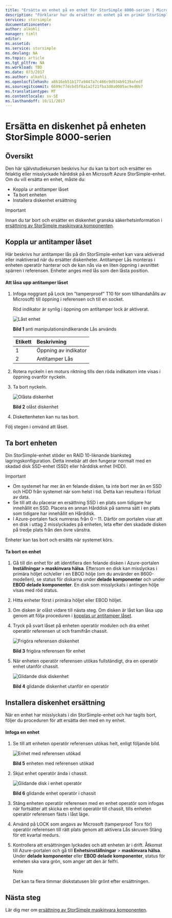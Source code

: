 ```yaml
---
title: "Ersätta en enhet på en enhet för StorSimple 8000-serien | Microsoft Docs"
description: "Förklarar hur du ersätter en enhet på en primär StorSimple-enhet eller en EBOD bilaga."
services: storsimple
documentationcenter: 
author: alkohli
manager: timlt
editor: 
ms.assetid: 
ms.service: storsimple
ms.devlang: NA
ms.topic: article
ms.tgt_pltfrm: NA
ms.workload: TBD
ms.date: 073/2017
ms.author: alkohli
ms.openlocfilehash: a8616eb51b177a9447a7c466c9d934b9139afedf
ms.sourcegitcommit: 6699c77dcbd5f8a1a2f21fba3d0a0005ac9ed6b7
ms.translationtype: MT
ms.contentlocale: sv-SE
ms.lasthandoff: 10/11/2017
---
```

# <a name="replace-a-disk-drive-on-your-storsimple-8000-series-device"></a>Ersätta en diskenhet på enheten StorSimple 8000-serien

## <a name="overview"></a>Översikt
Den här självstudiekursen beskrivs hur du kan ta bort och ersätter en felaktig eller misslyckade hårddisk på en Microsoft Azure StorSimple-enhet. Om du vill ersätta en enhet, måste du:

* Koppla ur antitamper låset
* Ta bort enheten
* Installera diskenhet ersättning

> [!IMPORTANT]
> Innan du tar bort och ersätter en diskenhet granska säkerhetsinformation i [ersättning av StorSimple maskinvara komponenten](storsimple-8000-hardware-component-replacement.md).
 

## <a name="disengage-the-antitamper-lock"></a>Koppla ur antitamper låset
Här beskrivs hur antitamper lås på din StorSimple-enhet kan vara aktiverad eller inaktiverad när du ersätter diskenheter. Antitamper Lås monteras i enheten operatör hanterar och de kan nås via en liten öppning i avsnittet spärren i referensen. Enheter anges med lås som den låsta position.

#### <a name="to-unlock-the-antitamper-lock"></a>Att låsa upp antitamper låset
1. Infoga noggrant på Lock (en ”tamperproof” T10 för som tillhandahålls av Microsoft) till öppning i referensen och till en socket. 
   
   Röd indikator är synlig i öppning om antitamper lock är aktiverat.
  
    ![Låst enhet](./media/storsimple-disk-drive-replacement/IC741056.png)
   
    **Bild 1** anti manipulationsindikerande Lås används
   
   | Etikett | Beskrivning |
   |:--- |:--- |
   | 1 |Öppning av indikator |
   | 2 |Antitamper Lås |
2. Rotera nyckeln i en moturs riktning tills den röda indikatorn inte visas i öppning ovanför nyckeln.
3. Ta bort nyckeln.
   
    ![Olåsta diskenhet](./media/storsimple-disk-drive-replacement/IC741057.png)
   
    **Bild 2** olåst diskenhet
4. Diskettenheten kan nu tas bort.

Följ stegen i omvänd att låset.

## <a name="remove-the-disk-drive"></a>Ta bort enheten
Din StorSimple-enhet stöder en RAID 10-liknande blanksteg lagringskonfiguration. Detta innebär att den fungerar normalt med en skadad disk SSD-enhet (SSD) eller hårddisk enhet (HDD).

> [!IMPORTANT]
> * Om systemet har mer än en felande disken, ta inte bort mer än en SSD och HDD från systemet när som helst i tid. Detta kan resultera i förlust av data.
> * Se till att du placerar en ersättning SSD i en plats som tidigare har innehållit en SSD. Placera en annan Hårddisk på samma sätt i en plats som tidigare har innehållit en Hårddisk.
> * I Azure-portalen fack numreras från 0 – 11. Därför om portalen visar att en disk i uttag 2 misslyckades på enheten, leta efter den skadade disken på tredje plats från den övre vänstra.
> 
> 

Enheter kan tas bort och ersätts när systemet körs.

#### <a name="to-remove-a-drive"></a>Ta bort en enhet
1. Gå till din enhet för att identifiera den felande disken i Azure-portalen **Inställningar > maskinvara hälsa**. Eftersom en disk kan misslyckas i primära höljet och/eller i en EBOD hölje (om du använder en 8600-modellen), se status för diskarna under **delade komponenter** och under **EBOD delade komponenter**. En disk som misslyckats i antingen hölje visas med röd status.
2. Hitta enheter först i primära höljet eller EBOD höljet. 
3. Om disken är olåst vidare till nästa steg. Om disken är låst kan låsa upp genom att följa proceduren i [kopplas ur antitamper låset](#disengage-the-antitamper-lock).
4. Tryck på svart låset på enheten operatör modulen och dra enhet operatör referensen ut och framifrån chassit.
   
    ![Frigöra referensen diskenhet](./media/storsimple-disk-drive-replacement/IC741051.png)
   
    **Bild 3** frigöra referensen för enhet
5. När enheten operatör referensen utökas fullständigt, dra en operatör enhet utanför chassit. 
   
    ![Glidande disk diskenhet](./media/storsimple-disk-drive-replacement/IC741052.png)
   
    **Bild 4** glidande diskenhet utanför en operatör

## <a name="install-the-replacement-disk-drive"></a>Installera diskenhet ersättning
När en enhet har misslyckats i din StorSimple-enhet och har tagits bort, följer du proceduren för att ersätta den med en ny enhet.

#### <a name="to-insert-a-drive"></a>Infoga en enhet
1. Se till att enheten operatör referensen utökas helt, enligt följande bild.
   
    ![Enhet med referensen utökad](./media/storsimple-disk-drive-replacement/IC741044.png)
   
    **Bild 5** enheten med referensen utökad
2. Skjut enhet operatör ända i chassit.
   
    ![Glidande disk i enhet operatör](./media/storsimple-disk-drive-replacement/IC741045.png)
   
    **Bild 6** glidande enhet operatör i chassit
3. Stäng enheten operatör referensen med en enhet operatör som infogas när fortsätter att skicka en enhet operatör till chassit, tills enheten operatör referensen fästs i låst läge.
4. Använd på LOCK som angavs av Microsoft (tamperproof Torx för) operatör referensen till rätt plats genom att aktivera Lås skruven Stäng för ett kvartal medurs.
5. Kontrollera att ersättningen lyckades och att enheten är i drift. Åtkomst till Azure-portalen och gå till **Enhetsinställningar** > **maskinvara hälsa**. Under **delade komponenter** eller **EBOD delade komponenter**, status för enheten ska vara grön, som anger att den är felfri.

   
   > [!NOTE]
   > Det kan ta flera timmar diskstatusen blir grönt efter ersättningen.
  
## <a name="next-steps"></a>Nästa steg
Lär dig mer om [ersättning av StorSimple maskinvara komponenten](storsimple-8000-hardware-component-replacement.md).

